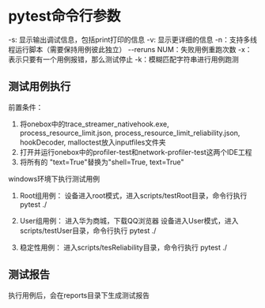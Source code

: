 # pytest命令行参数
-s: 显示输出调试信息，包括print打印的信息
-v: 显示更详细的信息
-n：支持多线程运行脚本（需要保持用例彼此独立）
--reruns NUM：失败用例重跑次数
-x：表示只要有一个用例报错，那么测试停止
-k：模糊匹配字符串进行用例跑测


## 测试用例执行
前置条件：
1. 将onebox中的trace_streamer_nativehook.exe, process_resource_limit.json, process_resource_limit_reliability.json, hookDecoder, malloctest放入inputfiles文件夹
2. 打开并运行onebox中的profiler-test和network-profiler-test这两个IDE工程
3. 将所有的 "text=True"替换为"shell=True, text=True"


windows环境下执行测试用例
1. Root组用例：
设备进入root模式，进入scripts/testRoot目录，命令行执行 pytest ./

2. User组用例：
进入华为商城，下载QQ浏览器
设备进入User模式，进入scripts/testUser目录，命令行执行 pytest ./

3. 稳定性用例：
进入scripts/tesReliability目录，命令行执行 pytest ./

## 测试报告
执行用例后，会在reports目录下生成测试报告